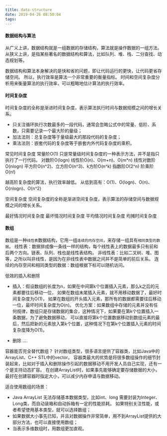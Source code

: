 ```yaml
---
title: data-structure
date: 2019-04-26 08:50:04
tags:
---
```

#### 数据结构与算法
从广义上讲，数据结构就是一组数据的存储结构，算法就是操作数据的一组方法。
从狭义上讲，是指某些著名的数据结构和算法，比如队列、堆、栈、二分查找、动态规划等。

数据结构和算法本身解决的是快和省的问题，即让代码运行的更快，让代码更省存储空间。
所以，执行效率是算法一个非常重要的衡量指标。
时间和空间复杂度分析用来衡量算法的执行效率，可以粗略地估计算法的执行效率。


#### 时间复杂度
时间复杂度的全称是渐进时间复杂度，表示算法执行时间与数据规模之间的增长关系。
- 只关注循环执行次数最多的一段代码，通常会忽略公式中的常量、低阶、系数，只需要记录一个最大阶的量级；
- 加法法则：总复杂度等于量级最大的那段代码的复杂度；
- 乘法法则：嵌套代码的复杂度等于嵌套内外代码复杂度的乘积。

常见时间复杂度
常量阶O(1) 只是常量级时间复杂度的一种表示方法，并不是指只执行了一行代码。
对数阶O(logn)
线性阶O(n)、O(m+n)、O(m*n)
线性对数阶O(nlogn)
平方阶O(n^2)、立方阶O(n^3)、k方阶O(n^k)
指数阶O(2^n)
阶乘阶O(n!)

越高阶复杂度的算法，执行效率越低。
从低到高有：O(1)、O(logn)、O(n)、O(nlogn)、O(n^2)

空间复杂度
空间复杂度的全称是渐进空间复杂度，表示算法的存储空间与数据规模之间的增长关系。

最好情况时间复杂度
最坏情况时间复杂度
平均情况时间复杂度
均摊时间复杂度

#### 数组
数组是一种`线性表`数据结构，它用一组`连续的内存空间`，来存储一组具有`相同类型的数据`。
线性表：数据排成像一条线一样的结构，每个线性表上的数据最多只有前和后两个方向。链表、队列、栈也是线性表结构。
非线性表：比如二叉树、堆、图等，之所以叫非线性，是因为在非线性表中数据之间并不是简单的前后关系。
连续的内存空间和相同类型的数据：数组根据下标可以随机访问。

低效的插入和删除
- 插入：假设数组的长度为n，如果在中间第k个位置插入元素，那么k之后的元素都要往后移动一位，
如果在数组末尾插入元素，就不用移动数据了，最好时间复杂度为O(1)，
如果在数组的开头插入元素，那所有的数据都需要往后移动一位，最坏时间复杂度为O(n)。
优化方案：如果数组中存储的元素并没有任何规律，数组只是存储数据的集合，这种情况下，如果要在第k个位置插入一条数据，为了避免数据移动，
可以直接将第k个位置数据移动到数组元素的最后，然后把新的元素放入第k个位置，这种情况下在第k个位置插入元素的时间复杂度降为O(1)。

- 删除
....

容器能否完全替代数组？
针对数组类型，很多语言提供了容器类，比如Java中的ArrayList、C++ STL中的vector。
容器类最大的优势是将很多数组操作的细节封装起来，比如对于插入和删除操作引起的数据移动不用开发人员自己实现，还有一个是支持动态扩容。
在创建ArrayList时，如果事先能够确定要存储数据的大小，最好在创建容器时指定大小，可以减少内存申请与数据移动。

适合使用数组的场景：
- Java ArrayList 无法存储基本数据类型，比如int、long 需要封装为Integer、Long类，而自动装箱和自动拆箱有一定的性能损耗。
如果特别关注性能，或者希望使用基本类型，就可以选择数组；
- 如果数据大小事先已知，并且对数据操作非常简单，用不到ArrayList提供的大部分方法，也可以直接使用数组；
- 当表示多维数组时，用数组更加直观。

